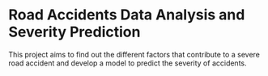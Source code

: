 # Road Accidents Data Analysis and Severity Prediction
This project aims to find out the different factors that contribute to a severe road accident and develop a model to predict the severity of accidents.
